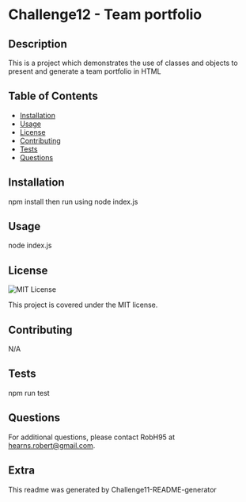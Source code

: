 
  # Challenge12 - Team portfolio
  
  ## Description
  
  This is a project which demonstrates the use of classes and objects to present and generate a team portfolio in HTML
  
  ## Table of Contents
  
  - [Installation](#installation)
  - [Usage](#usage)
  - [License](#license)
  - [Contributing](#contributing)
  - [Tests](#tests)
  - [Questions](#questions)
  
  ## Installation
  
  npm install then run using node index.js 
  
  ## Usage
  
  node index.js
  
  ## License
  
  ![MIT License](https://img.shields.io/badge/License-MIT-blue.svg)
  
  This project is covered under the MIT license.
  
  ## Contributing
  
  N/A
  
  ## Tests
  
  npm run test
  
  ## Questions
  
  For additional questions, please contact RobH95 at hearns.robert@gmail.com.
  

  ## Extra
  
  This readme was generated by Challenge11-README-generator